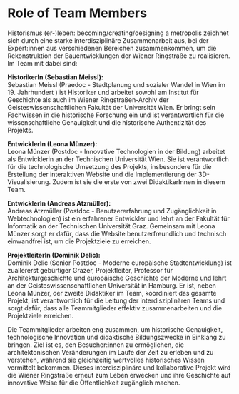 # Role of Team Members

Historismus (er-)leben: becoming/creating/designing a metropolis zeichnet sich durch eine starke interdisziplinäre Zusammenarbeit aus, bei der Expert:innen aus verschiedenen Bereichen zusammenkommen, um die Rekonstruktion der Bauentwicklungen der Wiener Ringstraße zu realisieren. Im Team mit dabei sind:

**HistorikerIn (Sebastian Meissl):** <br>
Sebastian Meissl (Praedoc - Stadtplanung und sozialer Wandel in Wien im 19. Jahrhundert ) ist Historiker und arbeitet sowohl am Institut für Geschichte als auch im Wiener Ringstraßen-Archiv der Geisteswissenschaftlichen Fakultät der Universität Wien. Er bringt sein Fachwissen in die historische Forschung ein und ist verantwortlich für die wissenschaftliche Genauigkeit und die historische Authentizität des Projekts.

**EntwicklerIn (Leona Münzer):** <br>
Leona Münzer (Postdoc - Innovative Technologien in der Bildung) arbeitet als Entwicklerin an der Technischen Universität Wien. Sie ist verantwortlich für die technologische Umsetzung des Projekts, insbesondere für die Erstellung der interaktiven Website und die Implementierung der 3D-Visualisierung. Zudem ist sie die erste von zwei DidaktikerInnen in diesem Team.

**EntwicklerIn (Andreas Atzmüller):** <br>
Andreas Atzmüller (Postdoc - Benutzererfahrung und Zugänglichkeit in Webtechnologien) ist ein erfahrener Entwickler und lehrt an der Fakultät für Informatik an der Technischen Universität Graz. Gemeinsam mit Leona Münzer sorgt er dafür, dass die Website benutzerfreundlich und technisch einwandfrei ist, um die Projektziele zu erreichen.

**ProjektleiterIn (Dominik Delic):** <br>
Dominik Delic (Senior Postdoc - Moderne europäische Stadtentwicklung) ist zuallererst gebürtiger Grazer, Projektleiter, Professor für Architekturgeschichte und europäische Geschichte der Moderne und lehrt an der Geisteswissenschaftlichen Universität in Hamburg. Er ist, neben Leona Münzer, der zweite 
Didaktiker im Team, koordiniert das gesamte Projekt, ist verantwortlich für die Leitung der interdisziplinären Teams und sorgt dafür, dass alle Teammitglieder effektiv zusammenarbeiten und die Projektziele erreichen.

Die Teammitglieder arbeiten eng zusammen, um historische Genauigkeit, technologische Innovation und didaktische Bildungszwecke in Einklang zu bringen. Ziel ist es, den Besucher:innen zu ermöglichen, die architektonischen Veränderungen im Laufe der Zeit zu erleben und zu verstehen, während sie 
gleichzeitig wertvolles historisches Wissen vermittelt bekommen. Dieses interdisziplinäre und kollaborative Projekt wird die Wiener Ringstraße erneut zum Leben erwecken und ihre Geschichte auf innovative Weise für die Öffentlichkeit zugänglich machen.
